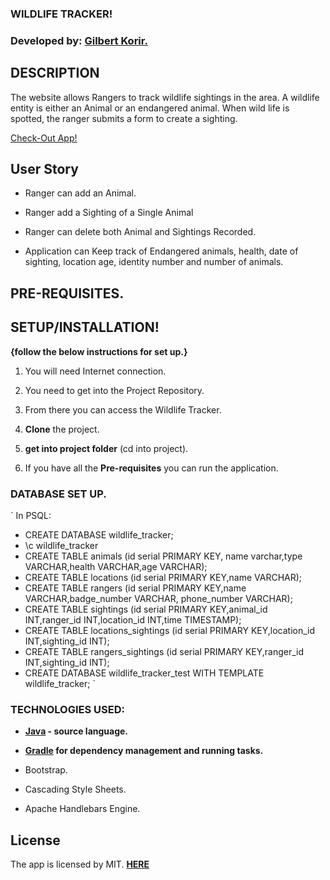 ### WILDLIFE TRACKER!

### Developed by: [Gilbert Korir.](https://github.com/gilbertKorir)

## DESCRIPTION 
The website allows Rangers to track wildlife sightings in the area. A wildlife entity is either an Animal or an endangered animal. When wild life is spotted, the ranger submits a form to create a sighting.

[Check-Out App!](https://wl-tracker.herokuapp.com/)

## User Story

- Ranger can add an Animal.

- Ranger add a Sighting of a Single Animal

- Ranger can delete both Animal and Sightings Recorded.

- Application can Keep track of Endangered animals, health, date of sighting, location age, identity number and number of animals.

## PRE-REQUISITES.

## **SETUP/INSTALLATION!**

**{follow the below instructions for set up.}**

1. You will need Internet connection.

2. You need to get into the Project Repository.

3. From there you can access the Wildlife Tracker.

4. **Clone** the project.

5. **get into project folder** (cd into project).

6. If you have all the **Pre-requisites** you can run the application.


### DATABASE SET UP.
`
In PSQL:
* CREATE DATABASE wildlife_tracker;
* \c wildlife_tracker
* CREATE TABLE animals (id serial PRIMARY KEY, name varchar,type VARCHAR,health VARCHAR,age VARCHAR);
* CREATE TABLE locations (id serial PRIMARY KEY,name VARCHAR);
* CREATE TABLE rangers (id serial PRIMARY KEY,name VARCHAR,badge_number VARCHAR, phone_number VARCHAR);
* CREATE TABLE sightings (id serial PRIMARY KEY,animal_id INT,ranger_id INT,location_id INT,time TIMESTAMP);
* CREATE TABLE locations_sightings (id serial PRIMARY KEY,location_id INT,sighting_id INT);
* CREATE TABLE rangers_sightings (id serial PRIMARY KEY,ranger_id INT,sighting_id INT);
* CREATE DATABASE wildlife_tracker_test WITH TEMPLATE wildlife_tracker;
`
### TECHNOLOGIES USED:

- **[Java](https://java.com/en/download/) - source language.**

- **[Gradle](https://gradle.org/) for dependency management and running tasks.**

- Bootstrap.

- Cascading Style Sheets.

- Apache Handlebars Engine.

## License

The app is licensed by MIT. [**HERE**](LICENSE)